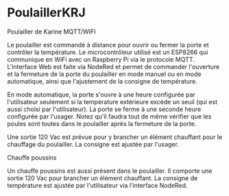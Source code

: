 # PoulaillerKRJ
Poulailler de Karine MQTT/WIFI

Le poulailler est commandé à distance pour ouvrir ou fermer la porte et contrôler la température.
Le microcontrôleur utilisé est un ESP8266 qui communique en WiFi avec un Raspberry Pi via le protocole MQTT.
L'interface Web est faite via NodeRed et permet de commander l'ouverture et la fermeture de la porte du poulailler en mode manuel 
ou en mode automatique, ainsi que l'ajustement de la consigne de température.

En mode automatique, la porte s'ouvre à une heure configurée par l'utilisateur seulement si la température extérieure excède un seuil 
(qui est aussi choisi par l'utilisateur). La porte se ferme à une seconde heure configurée par l'usager. Notez qu'il faudra 
tout de même vérifier que les poules sont toutes dans le poulailler après la fermeture de la porte.

Une sortie 120 Vac est prévue pour y brancher un élément chauffant pour le chauffage du poulailler. La consigne est ajustée par 
l'usager.

Chauffe poussins

Un chauffe poussins est aussi présent dans le poulailler. Il comporte une sortie 120 Vac pour brancher un élément chauffant. La consigne
de température est ajustée par l'utilisateur via l'interface NodeRed.


